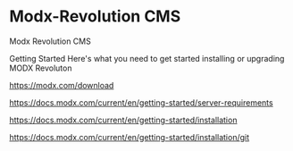 # Modx-Revolution CMS 
Modx Revolution CMS

Getting Started
Here's what you need to get started installing or upgrading MODX Revoluton

https://modx.com/download

https://docs.modx.com/current/en/getting-started/server-requirements

https://docs.modx.com/current/en/getting-started/installation

https://docs.modx.com/current/en/getting-started/installation/git
